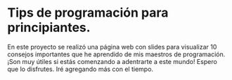 # Tips de programación para principiantes.
En este proyecto se realizó una página web con slides para visualizar 10 consejos importantes que he aprendido de mis maestros de programación. ¡Son muy útiles si estás comenzando a adentrarte a este mundo!
Espero que lo disfrutes. Iré agregando más con el tiempo.
